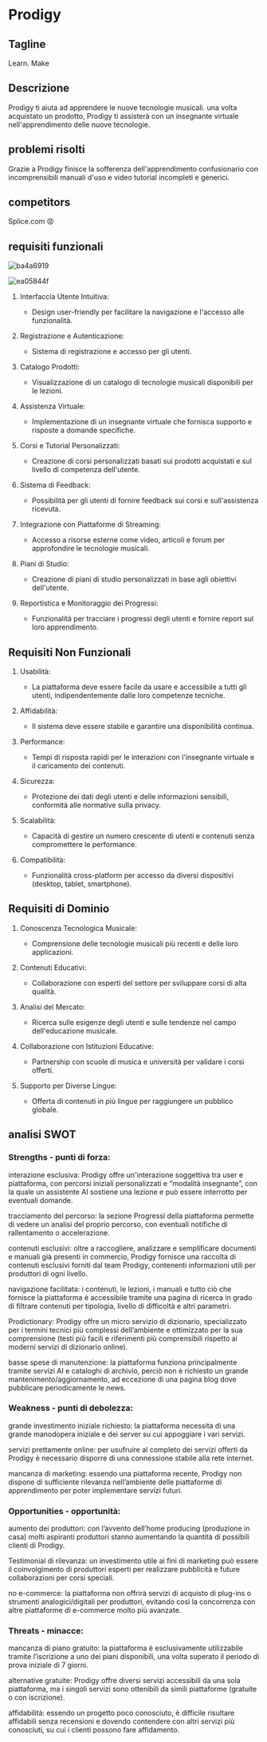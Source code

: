 # Prodigy

## Tagline
Learn. Make

## Descrizione
Prodigy ti aiuta ad apprendere le nuove tecnologie musicali. una volta acquistato un prodotto, Prodigy ti assisterà con un insegnante virtuale nell'apprendimento delle nuove tecnologie.  

## problemi risolti
Grazie a Prodigy finisce la sofferenza dell'apprendimento confusionario con incomprensibili manuali d'uso e video tutorial incompleti e generici. 

## competitors
Splice.com 😡

## requisiti funzionali 

![ba4a6919](https://github.com/user-attachments/assets/a43c051b-8107-49da-8df9-9879bdd1e1e3)

![ea05844f](https://github.com/user-attachments/assets/9ad2ed5a-4c3a-4978-8d4c-e948ccbabe26)




1. Interfaccia Utente Intuitiva:
   - Design user-friendly per facilitare la navigazione e l'accesso alle funzionalità.

2. Registrazione e Autenticazione:
   - Sistema di registrazione e accesso per gli utenti.

3. Catalogo Prodotti:
   - Visualizzazione di un catalogo di tecnologie musicali disponibili per le lezioni.

4. Assistenza Virtuale:
   - Implementazione di un insegnante virtuale che fornisca supporto e risposte a domande specifiche.

5. Corsi e Tutorial Personalizzati:
   - Creazione di corsi personalizzati basati sui prodotti acquistati e sul livello di competenza dell'utente.

6. Sistema di Feedback:
   - Possibilità per gli utenti di fornire feedback sui corsi e sull'assistenza ricevuta.

7. Integrazione con Piattaforme di Streaming:
   - Accesso a risorse esterne come video, articoli e forum per approfondire le tecnologie musicali.

8. Piani di Studio:
   - Creazione di piani di studio personalizzati in base agli obiettivi dell'utente.

9. Reportistica e Monitoraggio dei Progressi:
   - Funzionalità per tracciare i progressi degli utenti e fornire report sul loro apprendimento.

## Requisiti Non Funzionali


1. Usabilità:
   - La piattaforma deve essere facile da usare e accessibile a tutti gli utenti, indipendentemente dalle loro competenze tecniche.

2. Affidabilità:
   - Il sistema deve essere stabile e garantire una disponibilità continua.

3. Performance:
   - Tempi di risposta rapidi per le interazioni con l'insegnante virtuale e il caricamento dei contenuti.

4. Sicurezza:
   - Protezione dei dati degli utenti e delle informazioni sensibili, conformità alle normative sulla privacy.

5. Scalabilità:
   - Capacità di gestire un numero crescente di utenti e contenuti senza compromettere le performance.

6. Compatibilità:
   - Funzionalità cross-platform per accesso da diversi dispositivi (desktop, tablet, smartphone).

## Requisiti di Dominio


1. Conoscenza Tecnologica Musicale:
   - Comprensione delle tecnologie musicali più recenti e delle loro applicazioni.

2. Contenuti Educativi:
   - Collaborazione con esperti del settore per sviluppare corsi di alta qualità.

3. Analisi del Mercato:
   - Ricerca sulle esigenze degli utenti e sulle tendenze nel campo dell'educazione musicale.

4. Collaborazione con Istituzioni Educative:
   - Partnership con scuole di musica e università per validare i corsi offerti.

5. Supporto per Diverse Lingue:
   - Offerta di contenuti in più lingue per raggiungere un pubblico globale.





## analisi SWOT


### Strengths - punti di forza:

interazione esclusiva: Prodigy offre un'interazione soggettiva tra user e piattaforma, con percorsi iniziali personalizzati e “modalità insegnante”, con la quale un assistente AI sostiene una lezione e può essere interrotto per eventuali domande.

tracciamento del percorso: la sezione Progressi della piattaforma permette di vedere un analisi del proprio percorso, con eventuali notifiche di rallentamento o accelerazione. 

contenuti esclusivi: oltre a raccogliere, analizzare e semplificare documenti e manuali già presenti in commercio, Prodigy fornisce una raccolta di contenuti esclusivi forniti dal team Prodigy, contenenti informazioni utili per produttori di ogni livello.

navigazione facilitata: i contenuti, le lezioni, i manuali e tutto ciò che fornisce la piattaforma è accessibile tramite una pagina di ricerca in grado di filtrare contenuti per tipologia, livello di difficoltà e altri parametri.

Prodictionary: Prodigy offre un micro servizio di dizionario, specializzato per i termini tecnici più complessi dell’ambiente e ottimizzato per la sua comprensione (testi più facili e riferimenti più comprensibili rispetto ai moderni servizi di dizionario online).

basse spese di manutenzione: la piattaforma funziona principalmente tramite servizi AI e cataloghi di archivio, perciò non è richiesto un grande mantenimento/aggiornamento, ad eccezione di una pagina blog dove pubblicare periodicamente le news.



### Weakness - punti di debolezza:

grande investimento iniziale richiesto: la piattaforma necessita di una grande manodopera iniziale e dei server su cui appoggiare i vari servizi.

servizi prettamente online: per usufruire al completo dei servizi offerti da Prodigy è necessario disporre di una connessione stabile alla rete internet.

mancanza di marketing: essendo una piattaforma recente, Prodigy non dispone di sufficiente rilevanza nell’ambiente delle piattaforme di apprendimento per poter implementare servizi futuri.



### Opportunities - opportunità:

aumento dei produttori: con l’avvento dell’home producing (produzione in casa) molti aspiranti produttori stanno aumentando la quantità di possibili clienti di Prodigy.

Testimonial di rilevanza: un investimento utile ai fini di marketing può essere il coinvolgimento di produttori esperti per realizzare pubblicità e future collaborazioni per corsi speciali.

no e-commerce: la piattaforma non offrirà servizi di acquisto di plug-ins o strumenti analogici/digitali per produttori, evitando così la concorrenza con altre piattaforme di e-commerce molto più avanzate.



### Threats - minacce: 

mancanza di piano gratuito: la piattaforma è esclusivamente utilizzabile tramite l’iscrizione a uno dei piani disponibili, una volta superato il periodo di prova iniziale di 7 giorni.

alternative gratuite: Prodigy offre diversi servizi accessibili da una sola piattaforma, ma i singoli servizi sono ottenibili da simili piattaforme (gratuite o con iscrizione).

affidabilità: essendo un progetto poco conosciuto, è difficile risultare affidabili senza recensioni e dovendo contendere con altri servizi più conosciuti, su cui i clienti possono fare affidamento.


